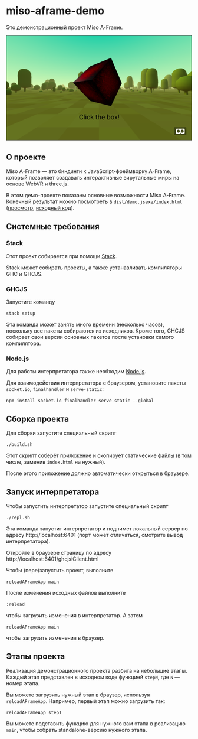 # miso-aframe-demo

Это демонстрационный проект Miso A-Frame.

[![Демо Miso + A-Frame.](/images/miso-aframe-demo-screenshot.png)][miso-aframe-demo-view]

## О проекте

Miso A-Frame — это биндинги к JavaScript-фреймворку A-Frame,
который позволяет создавать интерактивные вирутальные миры
на основе WebVR и three.js.

В этом демо-проекте показаны основные возможности Miso A-Frame.
Конечный результат можно посмотреть в
`dist/demo.jsexe/index.html`
([просмотр][miso-aframe-demo-view], [исходный код][miso-aframe-demo-src]).

[miso-aframe-demo-view]: https://fizruk.github.io/fpconf-2017-talk/miso-aframe-demo/dist/demo.jsexe/index.html
[miso-aframe-demo-src]:  /miso-aframe-demo/dist/demo.jsexe/index.html

## Системные требования

### Stack

Этот проект собирается при помощи [Stack](https://www.haskellstack.org).

Stack может собирать проекты, а также устанавливать компиляторы GHC и GHCJS.

### GHCJS

Запустите команду

```
stack setup
```

Эта команда может занять много времени (несколько часов),
поскольку все пакеты собираются из исходников.
Кроме того, GHCJS собирает свои версии основных пакетов после установки
самого компилятора.

### Node.js

Для работы интерпретатора также необходим [Node.js](https://nodejs.org/en/).

Для взаимодействия интерпретатора с браузером, установите пакеты
`socket.io`, `finalhandler` и `serve-static`:

```
npm install socket.io finalhandler serve-static --global
```

## Сборка проекта

Для сборки запустите специальный скрипт

```
./build.sh
```

Этот скрипт соберёт приложение и скопирует статические файлы
(в том числе, заменив `index.html` на нужный).

После этого приложение должно автоматически открыться в браузере.

## Запуск интерпретатора

Чтобы запустить интерпретатор запустите специальный скрипт

```
./repl.sh
```

Эта команда запустит интерпретатор и поднимет локальный сервер
по адресу http://localhost:6401 (порт может отличаться, смотрите вывод интерпретатора).

Откройте в браузере страницу по адресу http://localhost:6401/ghcjsiClient.html

Чтобы (пере)запустить проект, выполните

```
reloadAFrameApp main
```

После изменения исходных файлов выполните

```
:reload
```

чтобы загрузить изменения в интерпретатор.
А затем

```
reloadAFrameApp main
```

чтобы загрузить изменения в браузер.

## Этапы проекта

Реализация демонстрационного проекта разбита на небольшие этапы.
Каждый этап представлен в исходном коде функцией `stepN`, где `N` — номер этапа.

Вы можете загрузить нужный этап в браузер, используя `reloadAFrameApp`.
Например, первый этап можно загрузить так:

```
reloadAFrameApp step1
```

Вы можете подставить функцию для нужного вам этапа в реализацию `main`,
чтобы собрать standalone-версию нужного этапа.
